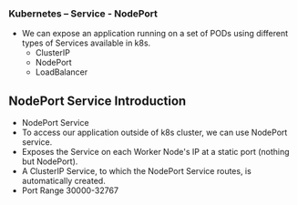 ### Kubernetes – Service - NodePort
* We can expose an application running on a set of PODs using different types of Services available in k8s. 
  * ClusterIP
  * NodePort
  * LoadBalancer


## NodePort Service Introduction
* NodePort Service 
* To access our application outside of k8s cluster, we can use NodePort service. 
* Exposes the Service on each Worker Node's IP at a static port (nothing but NodePort). 
* A ClusterIP Service, to which the NodePort Service routes, is automatically created. 
* Port Range 30000-32767
